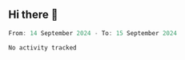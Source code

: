 ## Hi there 👋
<!--START_SECTION:Muni-->

```Javascript
From: 14 September 2024 - To: 15 September 2024

No activity tracked
```

<!--END_SECTION:Muni-->
